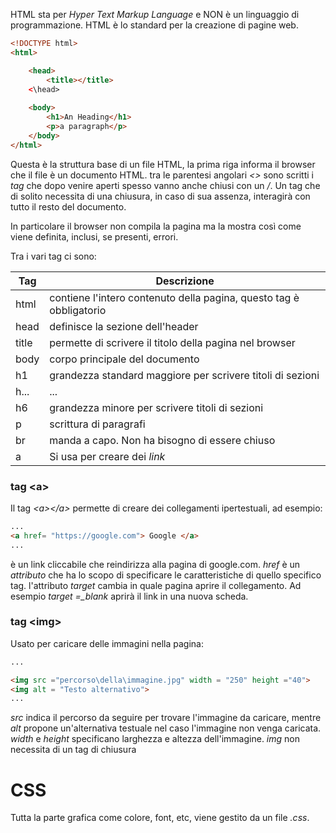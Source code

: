 HTML sta per *Hyper Text Markup Language* e NON è un linguaggio di programmazione.
HTML è lo standard per la creazione di pagine web.

```html
<!DOCTYPE html>
<html>

	<head>
		<title></title>
	<\head>
	
	<body>
		<h1>An Heading</h1>
		<p>a paragraph</p>
	</body>
</html>
```

Questa è la struttura base di un file HTML, la prima riga informa il browser che il file è un documento HTML. tra le parentesi angolari *<>* sono scritti i *tag* che dopo venire aperti spesso vanno anche chiusi con un */*. Un tag che di solito necessita di una chiusura, in caso di sua assenza, interagirà con tutto il resto del documento. 

In particolare il browser non compila la pagina ma la mostra così come viene definita, inclusi, se presenti, errori.

Tra i vari tag ci sono:

| Tag   | Descrizione                                                         |
| ----- | ------------------------------------------------------------------- |
| html  | contiene l'intero contenuto della pagina, questo tag è obbligatorio |
| head  | definisce la sezione dell'header                                    |
| title | permette di scrivere il titolo della pagina nel browser             |
| body  | corpo principale del documento                                      |
| h1    | grandezza standard maggiore per scrivere titoli di sezioni          |
| h...  | ...                                                                 |
| h6    | grandezza minore per scrivere titoli di sezioni                     |
| p     | scrittura di paragrafi                                              |
| br    | manda a capo. Non ha bisogno di essere chiuso                       |
| a     | Si usa per creare dei *link*                                        |

### tag \<a>
Il tag *\<a>\</a>* permette di creare dei collegamenti ipertestuali, ad esempio:
```html
...
<a href= "https://google.com"> Google </a>
...
```
è un link cliccabile che reindirizza alla pagina di google.com.
*href* è un *attributo* che ha lo scopo di specificare le caratteristiche di quello specifico tag.
l'attributo *target* cambia in quale pagina aprire il collegamento. Ad esempio *target =_blank* aprirà il link in una nuova scheda.


### tag \<img>

Usato per caricare delle immagini nella pagina:
```html
...

<img src ="percorso\della\immagine.jpg" width = "250" height ="40">
<img alt = "Testo alternativo">
...
```

*src* indica il percorso da seguire per trovare l'immagine da caricare, mentre *alt* propone un'alternativa testuale nel caso l'immagine non venga caricata.
*width* e *height* specificano larghezza e altezza dell'immagine.
*img* non necessita di un tag di chiusura
# CSS
Tutta la parte grafica come colore, font, etc, viene gestito da un file *.css*.